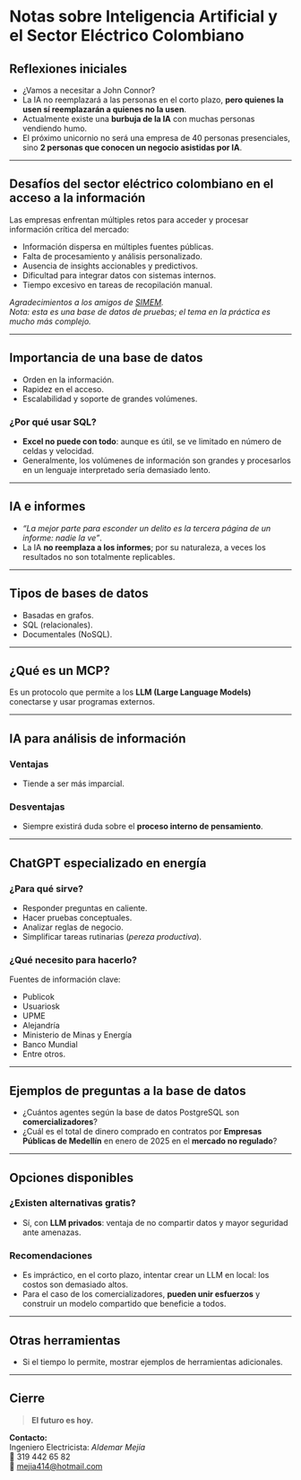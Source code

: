 # Notas sobre Inteligencia Artificial y el Sector Eléctrico Colombiano

## Reflexiones iniciales
- ¿Vamos a necesitar a John Connor?
- La IA no reemplazará a las personas en el corto plazo, **pero quienes la usen sí reemplazarán a quienes no la usen**.
- Actualmente existe una **burbuja de la IA** con muchas personas vendiendo humo.
- El próximo unicornio no será una empresa de 40 personas presenciales, sino **2 personas que conocen un negocio asistidas por IA**.

---

## Desafíos del sector eléctrico colombiano en el acceso a la información
Las empresas enfrentan múltiples retos para acceder y procesar información crítica del mercado:
- Información dispersa en múltiples fuentes públicas.
- Falta de procesamiento y análisis personalizado.
- Ausencia de insights accionables y predictivos.
- Dificultad para integrar datos con sistemas internos.
- Tiempo excesivo en tareas de recopilación manual.

*Agradecimientos a los amigos de [SIMEM](https://www.simem.co/).  
Nota: esta es una base de datos de pruebas; el tema en la práctica es mucho más complejo.*

---

## Importancia de una base de datos
- Orden en la información.
- Rapidez en el acceso.
- Escalabilidad y soporte de grandes volúmenes.

### ¿Por qué usar SQL?
- **Excel no puede con todo**: aunque es útil, se ve limitado en número de celdas y velocidad.
- Generalmente, los volúmenes de información son grandes y procesarlos en un lenguaje interpretado sería demasiado lento.

---

## IA e informes
- *“La mejor parte para esconder un delito es la tercera página de un informe: nadie la ve”*.
- La IA **no reemplaza a los informes**; por su naturaleza, a veces los resultados no son totalmente replicables.

---

## Tipos de bases de datos
- Basadas en grafos.
- SQL (relacionales).
- Documentales (NoSQL).

---

## ¿Qué es un MCP?
Es un protocolo que permite a los **LLM (Large Language Models)** conectarse y usar programas externos.

---

## IA para análisis de información
### Ventajas
- Tiende a ser más imparcial.

### Desventajas
- Siempre existirá duda sobre el **proceso interno de pensamiento**.

---

## ChatGPT especializado en energía
### ¿Para qué sirve?
- Responder preguntas en caliente.
- Hacer pruebas conceptuales.
- Analizar reglas de negocio.
- Simplificar tareas rutinarias (*pereza productiva*).

### ¿Qué necesito para hacerlo?
Fuentes de información clave:
- Publicok
- Usuariosk
- UPME
- Alejandría
- Ministerio de Minas y Energía
- Banco Mundial
- Entre otros.

---

## Ejemplos de preguntas a la base de datos
- ¿Cuántos agentes según la base de datos PostgreSQL son **comercializadores**?
- ¿Cuál es el total de dinero comprado en contratos por **Empresas Públicas de Medellín** en enero de 2025 en el **mercado no regulado**?

---

## Opciones disponibles
### ¿Existen alternativas gratis?
- Sí, con **LLM privados**: ventaja de no compartir datos y mayor seguridad ante amenazas.

### Recomendaciones
- Es impráctico, en el corto plazo, intentar crear un LLM en local: los costos son demasiado altos.
- Para el caso de los comercializadores, **pueden unir esfuerzos** y construir un modelo compartido que beneficie a todos.

---

## Otras herramientas
- Si el tiempo lo permite, mostrar ejemplos de herramientas adicionales.

---

## Cierre
> **El futuro es hoy.**

**Contacto:**  
Ingeniero Electricista: *Aldemar Mejía*  
📱 319 442 65 82  
📧 mejia414@hotmail.com
